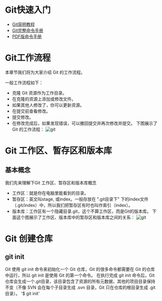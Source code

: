 # Git快速入门
* [Git简明教程](http://www.runoob.com/manual/git-guide/)
* [Git完整命令手册](http://git-scm.com/docs)
* [PDF版命令手册](github-git-cheat-sheet.pdf)

# Git工作流程
本章节我们将为大家介绍 Git 的工作流程。

一般工作流程如下：

* 克隆 Git 资源作为工作目录。
* 在克隆的资源上添加或修改文件。
* 如果其他人修改了，你可以更新资源。
* 在提交前查看修改。
* 提交修改。
* 在修改完成后，如果发现错误，可以撤回提交并再次修改并提交。
下图展示了 Git 的工作流程：
![git](https://www.runoob.com/wp-content/uploads/2015/02/git-process.png)

# Git 工作区、暂存区和版本库
## 基本概念
我们先来理解下Git 工作区、暂存区和版本库概念

* 工作区：就是你在电脑里能看到的目录。
* 暂存区：英文叫stage, 或index。一般存放在 ".git目录下" 下的index文件（.git/index）中，所以我们把暂存区有时也叫作索引（index）。
* 版本库：工作区有一个隐藏目录.git，这个不算工作区，而是Git的版本库。
下面这个图展示了工作区、版本库中的暂存区和版本库之间的关系：
![git](http://www.runoob.com/wp-content/uploads/2015/02/1352126739_7909.jpg)
# Git 创建仓库
## git init
Git 使用 git init 命令来初始化一个 Git 仓库，Git 的很多命令都需要在 Git 的仓库中运行，所以 git init 是使用 Git 的第一个命令。
在执行完成 git init 命令后，Git 仓库会生成一个.git目录，该目录包含了资源的所有元数据，其他的项目目录保持不变（不像 SVN 会在每个子目录生成 .svn 目录，Git 只在仓库的根目录生成 .git 目录）。
'$ git init'

